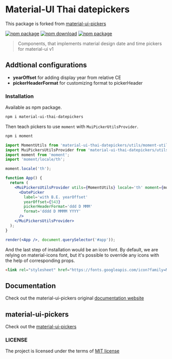 # Material-UI Thai datepickers
This package is forked from [material-ui-pickers](https://www.npmjs.com/package/material-ui-pickers)

[![npm package](https://img.shields.io/npm/v/material-ui-thai-datepickers.svg)](https://www.npmjs.org/package/material-ui-thai-datepickers)
[![npm download](https://img.shields.io/npm/dm/material-ui-thai-datepickers.svg)](https://www.npmjs.org/package/material-ui-thai-datepickers)
[![npm package](https://img.shields.io/npm/types/material-ui-thai-datepickers.svg)](https://www.npmjs.org/package/material-ui-thai-datepickers)
> Components, that implements material design date and time pickers for material-ui v1

## Addtional configurations
* **yearOffset** for adding display year from relative CE
* **pickerHeaderFormat** for customizing format to pickerHeader

### Installation
Available as npm package.
```sh
npm i material-ui-thai-datepickers
```

Then teach pickers to use `moment` with `MuiPickerUtilsProvider`.
```sh
npm i moment
```

```jsx
import MomentUtils from 'material-ui-thai-datepickers/utils/moment-utils';
import MuiPickersUtilsProvider from 'material-ui-thai-datepickers/utils/MuiPickersUtilsProvider';
import moment from 'moment';
import 'moment/locale/th';

moment.locale('th');

function App() {
  return (
    <MuiPickersUtilsProvider utils={MomentUtils} locale='th' moment={moment}>
      <DatePicker
        label='with B.E. yearOffset'
        yearOffset={543}
        pickerHeaderFormat='ddd D MMM'
        format='dddd D MMMM YYYY'
      />
    </MuiPickersUtilsProvider>
  );
}

render(<App />, document.querySelector('#app'));
```

And the last step of installation would be an icon font. By default, we are relying on material-icons font, but it's possible to override any icons with the help of corresponding props.

```html
<link rel="stylesheet" href="https://fonts.googleapis.com/icon?family=Material+Icons">
```

## Documentation
Check out the material-ui-pickers original [documentation website](https://material-ui-pickers.firebaseapp.com/)

## material-ui-pickers
Check out the [material-ui-pickers](https://github.com/dmtrKovalenko/material-ui-pickers/releases)

### LICENSE
The project is licensed under the terms of [MIT license](https://github.com/dmtrKovalenko/material-ui-pickers/blob/master/LICENSE)
